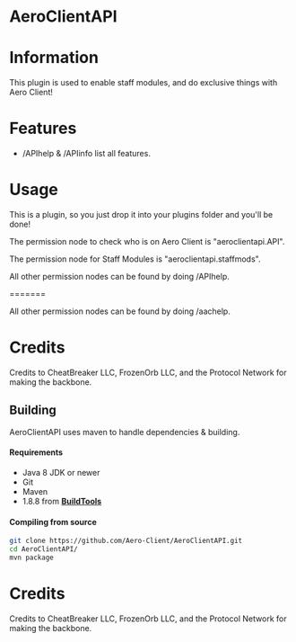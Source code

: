 # AeroClientAPI

# Information


This plugin is used to enable staff modules, and do exclusive things with Aero Client! 


# Features

- /APIhelp & /APIinfo list all features.

# Usage

This is a plugin, so you just drop it into your plugins folder and you'll be done!

The permission node to check who is on Aero Client is "aeroclientapi.API".

The permission node for Staff Modules is "aeroclientapi.staffmods".

All other permission nodes can be found by doing /APIhelp.

=======

All other permission nodes can be found by doing /aachelp.

# Credits

Credits to CheatBreaker LLC, FrozenOrb LLC, and the Protocol Network for making the backbone.


## Building
AeroClientAPI uses maven to handle dependencies & building.

#### Requirements
* Java 8 JDK or newer
* Git
* Maven
* 1.8.8 from [**BuildTools**](https://www.spigotmc.org/wiki/buildtools/#1-8-8)


#### Compiling from source


```sh
git clone https://github.com/Aero-Client/AeroClientAPI.git
cd AeroClientAPI/
mvn package
```


# Credits

Credits to CheatBreaker LLC, FrozenOrb LLC, and the Protocol Network for making the backbone.
